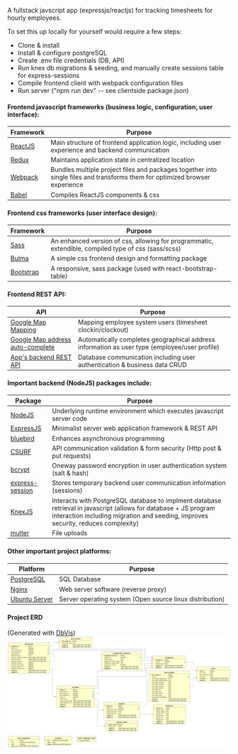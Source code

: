 
A fullstack javscript app (expressjs/reactjs) for tracking timesheets for hourly employees.

To set this up locally for yourself would require a few steps:
- Clone & install
- Install & configure postgreSQL 
- Create .env file credentials (DB, API)
- Run knex db migrations & seeding, and manually create sessions table for express-sessions
- Compile frontend client with webpack configuration files
- Run server ("npm run dev" -- see clientside package.json)


#### Frontend javascript frameworks (business logic, configuration, user interface):

| Framework                          | Purpose  
| ---------------------------------- | -------
| [ReactJS](https://reactjs.org/)    | Main structure of frontend application logic, including user experience and backend communication 
| [Redux](https://redux.js.org/)     | Maintains application state in centralized location
| [Webpack](https://webpack.js.org)  | Bundles multiple project files and packages together into single files and transforms them for optimized browser experience
| [Babel](https://babeljs.io)        | Compiles ReactJS components & css

#### Frontend css frameworks (user interface design):

| Framework                          | Purpose  
| ---------------------------------- |-------
| [Sass](https://sass-lang.com/libsass)  | An enhanced version of css, allowing for programmatic, extendible, compiled type of css (sass/scss) 
| [Bulma](https://bulma.io)         | A simple css frontend design and formatting package 
| [Bootstrap](https://allenfang.github.io/react-bootstrap-table/)     | A responsive, sass package (used with react-bootstrap-table) 

#### Frontend REST API:

| API                                | Purpose  |
| ---------------------------------- |-------|
| [Google Map Mapping](https://github.com/tomchentw/react-google-maps) | Mapping employee system users (timesheet clockin/clockout)
| [Google Map address auto-complete](https://github.com/hibiken/react-places-autocomplete) | Automatically completes geographical address information as user type (employee/user profile) |
| [App's backend REST API](https://github.com/pmeaney/timetracker/tree/master/src/server/) | Database communication including user authentication & business data CRUD


#### Important backend (NodeJS) packages include:

| Package      |  Purpose  
| -------------|-----------
| [NodeJS](https://nodejs.org/en/)       | Underlying runtime environment which executes javascript server code
| [ExpressJS](https://expressjs.com/)    | Minimalist server web application framework & REST API
| [bluebird](https://www.npmjs.com/package/bluebird)     | Enhances asynchronous programming 
| [CSURF](https://www.npmjs.com/package/csurf)        | API communication validation & form security (Http post & put requests)
| [bcrypt](https://www.npmjs.com/package/bcrypt)       | Oneway password encryption in user authentication system (salt & hash)
| [express-session](https://www.npmjs.com/package/express-session) | Stores temporary backend user communication information (sessions)
| [KnexJS](https://knexjs.org) | Interacts with PostgreSQL database to implment database retrieval in javascript (allows for database + JS program interaction including migration and seeding, improves security, reduces complexity)
| [multer](https://www.npmjs.com/package/multer) | File uploads

#### Other important project platforms:

| Platform      |  Purpose  
|---------------|-----------
| [PostgreSQL](https://www.postgresql.org/)      | SQL Database
| [Nginx](https://www.nginx.com)         | Web server software (reverse proxy)
| [Ubuntu Server](https://www.ubuntu.com/server) | Server operating system (Open source linux distribution)


#### Project ERD
(Generated with [DbVis](https://www.dbvis.com))
![Project ERD](https://github.com/pmeaney/timetracker/blob/master/src/server/public/project_documentation/ERD_3_25_2019.png)
<!-- 
![alt screenshot2](https://github.com/pmeaney/timetracker/blob/master/src/server/public/project_documentation/screenshots/2.png)

![alt screenshot3](https://github.com/pmeaney/timetracker/blob/master/src/server/public/project_documentation/screenshots/3.png)

![alt screenshot4](https://github.com/pmeaney/timetracker/blob/master/src/server/public/project_documentation/screenshots/4.png)

![alt screenshot5](https://github.com/pmeaney/timetracker/blob/master/src/server/public/project_documentation/screenshots/5.png) -->
